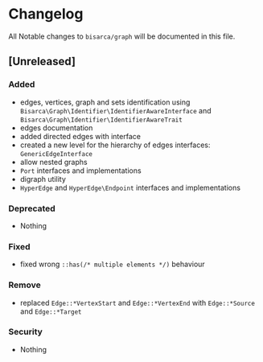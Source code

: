 # Changelog
All Notable changes to `bisarca/graph` will be documented in this file.

## [Unreleased]

### Added
- edges, vertices, graph and sets identification using `Bisarca\Graph\Identifier\IdentifierAwareInterface` and `Bisarca\Graph\Identifier\IdentifierAwareTrait`
- edges documentation
- added directed edges with interface
- created a new level for the hierarchy of edges interfaces: `GenericEdgeInterface`
- allow nested graphs
- `Port` interfaces and implementations
- digraph utility
- `HyperEdge` and `HyperEdge\Endpoint` interfaces and implementations

### Deprecated
- Nothing

### Fixed
- fixed wrong `::has(/* multiple elements */)` behaviour

### Remove
- replaced `Edge::*VertexStart` and `Edge::*VertexEnd` with `Edge::*Source` and `Edge::*Target`

### Security
- Nothing

